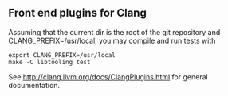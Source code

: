 
Front end plugins for Clang
---------------------------

Assuming that the current dir is the root of the git repository and CLANG_PREFIX=/usr/local, you may compile and run tests with
```
export CLANG_PREFIX=/usr/local
make -C libtooling test
```

See http://clang.llvm.org/docs/ClangPlugins.html for general documentation.
